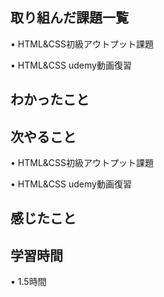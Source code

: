 ## 取り組んだ課題一覧
• HTML&CSS初級アウトプット課題

• HTML&CSS udemy動画復習

## わかったこと



## 次やること
• HTML&CSS初級アウトプット課題

• HTML&CSS udemy動画復習


## 感じたこと

## 学習時間
• 1.5時間
